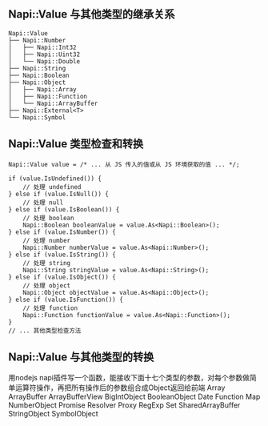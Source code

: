 ## Napi::Value 与其他类型的继承关系
```
Napi::Value
├── Napi::Number
│   ├── Napi::Int32
│   ├── Napi::Uint32
│   └── Napi::Double
├── Napi::String
├── Napi::Boolean
├── Napi::Object
│   ├── Napi::Array
│   ├── Napi::Function
│   └── Napi::ArrayBuffer
├── Napi::External<T>
└── Napi::Symbol
```

## Napi::Value 类型检查和转换
```
Napi::Value value = /* ... 从 JS 传入的值或从 JS 环境获取的值 ... */;

if (value.IsUndefined()) {
    // 处理 undefined
} else if (value.IsNull()) {
    // 处理 null
} else if (value.IsBoolean()) {
    // 处理 boolean
    Napi::Boolean booleanValue = value.As<Napi::Boolean>();
} else if (value.IsNumber()) {
    // 处理 number
    Napi::Number numberValue = value.As<Napi::Number>();
} else if (value.IsString()) {
    // 处理 string
    Napi::String stringValue = value.As<Napi::String>();
} else if (value.IsObject()) {
    // 处理 object
    Napi::Object objectValue = value.As<Napi::Object>();
} else if (value.IsFunction()) {
    // 处理 function
    Napi::Function functionValue = value.As<Napi::Function>();
}
// ... 其他类型检查方法
```

## Napi::Value 与其他类型的转换
用nodejs napi插件写一个函数，能接收下面十七个类型的参数，对每个参数做简单运算符操作，再把所有操作后的参数组合成Object返回给前端
Array
ArrayBuffer
ArrayBufferView
BigIntObject
BooleanObject
Date
Function
Map
NumberObject
Promise
Resolver
Proxy
RegExp
Set
SharedArrayBuffer
StringObject
SymbolObject